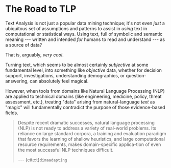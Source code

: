 # The Road to TLP

Text Analysis is not just a popular data mining technique; it's not even _just_ a ubiquitous set of assumptions and patterns to assist in _using_ text in computational or statistical ways.
Using text, full of symbolic and semantic meaning --- written and intended _for_ humans to read and understand --- as a source of data? 

That is, arguably, _very cool_. 

Turning text, which seems to be almost certainly _subjective_ at some fundamental level, into something like _objective_ data, whether for decision support, investigations, understanding demographics, or question-answering, can absolutely feel magical. 

However, when tools from domains like Natural Language Processing (NLP) are applied to technical domains (like engineering, medicine, policy, threat assessment, etc.), treating "data" arising from natural-language _text_ as "magic" will fundamentally contradict the purpose of those evidence-based fields.  


>Despite recent dramatic successes, natural language processing (NLP) is not ready to address a variety of real-world problems. 
>Its reliance on large standard corpora, a training and evaluation paradigm that favors the learning of shallow heuristics, and large computational resource requirements, makes domain-specific applica-tion of even the most successful NLP techniques difficult.
>
> --- {cite:t}`dimaadapting`
